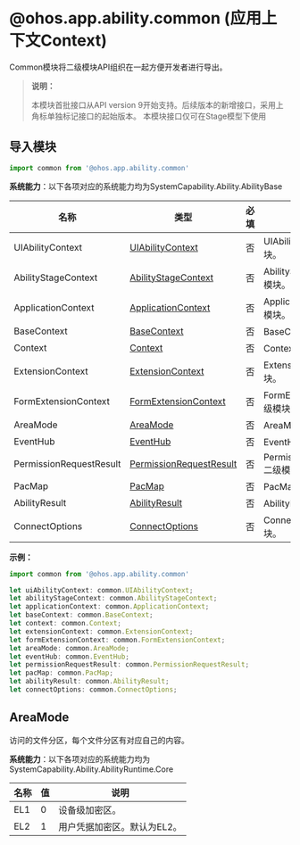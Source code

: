 # @ohos.app.ability.common (应用上下文Context)

Common模块将二级模块API组织在一起方便开发者进行导出。

> **说明：**
> 
> 本模块首批接口从API version 9开始支持。后续版本的新增接口，采用上角标单独标记接口的起始版本。
> 本模块接口仅可在Stage模型下使用

## 导入模块

```ts
import common from '@ohos.app.ability.common'
```

**系统能力**：以下各项对应的系统能力均为SystemCapability.Ability.AbilityBase

| 名称        | 类型                 | 必填 | 说明                                                         |
| ----------- | -------------------- | ---- | ------------------------------------------------------------ |
| UIAbilityContext    | [UIAbilityContext](js-apis-inner-application-uiAbilityContext.md)               | 否   | UIAbilityContext二级模块。                                |
| AbilityStageContext   | [AbilityStageContext](js-apis-inner-application-abilityStageContext.md)               | 否   | AbilityStageContext二级模块。 |
| ApplicationContext   | [ApplicationContext](js-apis-inner-application-applicationContext.md)               | 否   | ApplicationContext二级模块。 |
| BaseContext   | [BaseContext](js-apis-inner-application-baseContext.md)               | 否   | BaseContext二级模块。 |
| Context   | [Context](js-apis-inner-application-context.md)               | 否   | Context二级模块。 |
| ExtensionContext   | [ExtensionContext](js-apis-inner-application-extensionContext.md)               | 否   | ExtensionContext二级模块。 |
| FormExtensionContext   | [FormExtensionContext](js-apis-inner-application-formExtensionContext.md)               | 否   | FormExtensionContext二级模块。 |
| AreaMode   | [AreaMode](#areamode)               | 否   | AreaMode枚举值。 |
| EventHub   | [EventHub](js-apis-inner-application-eventHub.md)               | 否   | EventHub二级模块。 |
| PermissionRequestResult   | [PermissionRequestResult](js-apis-inner-application-permissionRequestResult.md)               | 否   | PermissionRequestResult二级模块。 |
| PacMap   | [PacMap](js-apis-inner-ability-dataAbilityHelper.md#PacMap)               | 否   | PacMap二级模块。 |
| AbilityResult   | [AbilityResult](js-apis-inner-ability-abilityResult.md)               | 否   | AbilityResult二级模块。 |
| ConnectOptions   | [ConnectOptions](js-apis-inner-ability-connectOptions.md)               | 否   | ConnectOptions二级模块。 |

**示例：**
```ts
import common from '@ohos.app.ability.common'

let uiAbilityContext: common.UIAbilityContext;
let abilityStageContext: common.AbilityStageContext;
let applicationContext: common.ApplicationContext;
let baseContext: common.BaseContext;
let context: common.Context;
let extensionContext: common.ExtensionContext;
let formExtensionContext: common.FormExtensionContext;
let areaMode: common.AreaMode;
let eventHub: common.EventHub;
let permissionRequestResult: common.PermissionRequestResult;
let pacMap: common.PacMap;
let abilityResult: common.AbilityResult;
let connectOptions: common.ConnectOptions;
```

## AreaMode

访问的文件分区，每个文件分区有对应自己的内容。

**系统能力**：以下各项对应的系统能力均为SystemCapability.Ability.AbilityRuntime.Core

| 名称            | 值    | 说明            |
| --------------- | ---- | --------------- |
| EL1             | 0    | 设备级加密区。   |
| EL2             | 1    | 用户凭据加密区。默认为EL2。 |